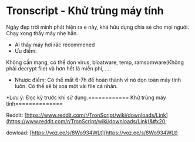 # Tronscript - Khử trùng máy tính

Ngày đẹp trời mình phát hiện ra e này, khá hữu dụng chia sẻ cho mọi người. Chạy xong thấy máy nhẹ hẵn.

* Ai thấy máy hơi rác recommened
* &#x20;Ưu điểm:

Không cần mạng, có thể dọn virus, bloatware, temp, ramsomware(Không phải decrypt file) và hơn hết là miễn phí, ....

* Nhược điểm: Có thể mất 6-7h để hoàn thành vì nó dọn toàn máy tính luôn. Có thể sẽ bị xoá một vài file cá nhân.

\*Lưu ý: Đọc kỹ trước khi sử dụng.============ Khử trùng máy tính==============

Reddit: [https://www.reddit.com/r/TronScript/wiki/downloads/Link](https://www.reddit.com/r/TronScript/wiki/downloads/Link)&#x20;

dowload: [https://voz.ee/s/8Wo934WLt](https://voz.ee/s/8Wo934WLt)
